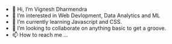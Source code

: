 - 👋 Hi, I’m Vignesh Dharmendra
- 👀 I’m interested in Web Devlopment, Data Analytics and ML
- 🌱 I’m currently learning Javascript and CSS.
- 💞️ I’m looking to collaborate on anything basic to get a groove.
- 📫 How to reach me ...

<!---
Vignesh-dev07/Vignesh-dev07 is a ✨ special ✨ repository because its `README.md` (this file) appears on your GitHub profile.
You can click the Preview link to take a look at your changes.
--->
